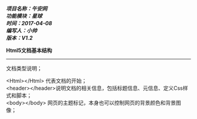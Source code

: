 ***项目名称：午安网***  
***功能模块：星球***  
***时间：2017-04-08***  
***编写人：小帅***  
***版本：V1.2***  

**Html5文档基本结构**  
****
<!DocType> 文档类型说明；  
<Html\></Html\> 代表文档的开始；  
<header\></header\>说明文档的相关信息，包括标题信息、元信息、定义Css样式和脚本；  
<body\></body\> 网页的主题标记，本身也可以控制网页的背景颜色和背景图像；    
<!-- --\>页面注释标记;
